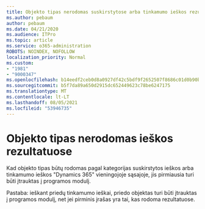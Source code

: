 ```yaml
---
title: Objekto tipas nerodomas suskirstytose arba tinkamumo ieškos rezultatuose "Dynamics 365" vieningojoje sąsajoje
ms.author: pebaum
author: pebaum
ms.date: 04/21/2020
ms.audience: ITPro
ms.topic: article
ms.service: o365-administration
ROBOTS: NOINDEX, NOFOLLOW
localization_priority: Normal
ms.custom:
- "1981"
- "9000347"
ms.openlocfilehash: b14eedf2ceb0d8a0927df42c5bdf9f2652507f8686c01d0b90b6479ee2e4f062
ms.sourcegitcommit: b5f7da89a650d2915dc652449623c78be6247175
ms.translationtype: MT
ms.contentlocale: lt-LT
ms.lasthandoff: 08/05/2021
ms.locfileid: "53946735"
---
```

# <a name="entity-type-not-showing-in-search-results"></a>Objekto tipas nerodomas ieškos rezultatuose

Kad objekto tipas būtų rodomas pagal kategorijas suskirstytos ieškos arba tinkamumo ieškos "Dynamics 365" vieningojoje sąsajoje, jis pirmiausia turi būti įtrauktas į programos modulį.

Pastaba: ieškant priedų tinkamumo ieškai, priedo objektas turi būti įtrauktas į programos modulį, net jei pirminis įrašas yra tai, kas rodoma rezultatuose.
